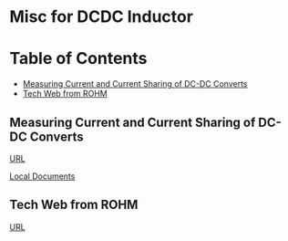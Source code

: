# Misc for DCDC Inductor 

Table of Contents
=================

<!-- vim-markdown-toc GFM -->

* [Measuring Current and Current Sharing of DC-DC Converts](#measuring-current-and-current-sharing-of-dc-dc-converts)
* [Tech Web from ROHM](#tech-web-from-rohm)

<!-- vim-markdown-toc -->

## Measuring Current and Current Sharing of DC-DC Converts
[URL](http://cdn.teledynelecroy.com/files/whitepapers/designcon-2018-measuring-current-and-sharing.pdf)

[Local Documents](/misc/designcon-2018-measuring-current-and-sharing.pdf)

## Tech Web from ROHM
[URL](https://techweb.rohm.com/knowledge/category/dcdc)
